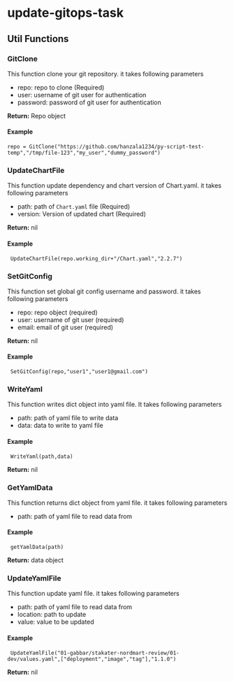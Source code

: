# update-gitops-task


## Util Functions

### GitClone

This function clone your git repository. it takes following parameters 

- repo: repo to clone (Required)
- user: username of git user for authentication
- password: password of git user for authentication

**Return:** Repo object

#### Example 
 ```
 repo = GitClone("https://github.com/hanzala1234/py-script-test-temp","/tmp/file-123","my_user","dummy_password")
```
### UpdateChartFile

This function update dependency and chart version of Chart.yaml. it takes following parameters

- path: path of ```Chart.yaml``` file (Required)
- version: Version of updated chart (Required)

**Return:** nil

#### Example
``` 
 UpdateChartFile(repo.working_dir+"/Chart.yaml","2.2.7")
```

### SetGitConfig

This function set global git config username and password. it takes following parameters

- repo: repo object (required)
- user: username of git user (required)
- email: email of git user (required)

**Return:** nil

#### Example
``` 
 SetGitConfig(repo,"user1","user1@gmail.com")
```

###  WriteYaml

This function writes dict object into yaml file. It takes following parameters

- path: path of yaml file to write data
- data: data to write to yaml file

#### Example
``` 
 WriteYaml(path,data)
```

**Return:**  nil 

### GetYamlData

This function returns dict object from yaml file. it takes following parameters

- path: path of yaml file to read data from

#### Example
``` 
 getYamlData(path)
```

**Return:**  data object 




### UpdateYamlFile

This function update yaml file. it takes following parameters

- path: path of yaml file to read data from
- location: path to update
- value: value to be updated

#### Example
``` 
 UpdateYamlFile("01-gabbar/stakater-nordmart-review/01-dev/values.yaml",["deployment","image","tag"],"1.1.0")
```

**Return:**  nil 